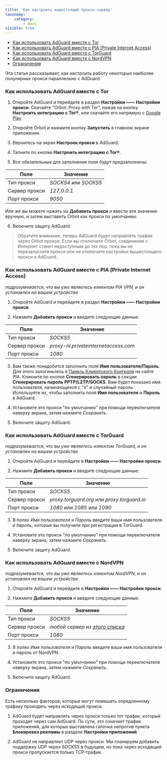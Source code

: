 ```yaml
---
title: 'Как настроить вышестоящий прокси-сервер'
taxonomy:
    category:
        - docs
visible: true
---
```


* [Как использовать AdGuard вместе с Tor](#tor)
* [Как использовать AdGuard вместе с PIA (Private Internet Access)](#pia)
* [Как использовать AdGuard вместе с TorGuard](#torguard)
* [Как использовать AdGuard вместе с NordVPN](#nordvpn)
* [Ограничения](#limitations)

Эта статья рассказывает, как настроить работу некоторых наиболее популярных прокси параллельно с AdGuard.

<a id="tor"></a>
### Как использовать AdGuard вместе с Tor

1. Откройте AdGuard и перейдите в раздел **Настройки —— Настройки прокси**. Скачайте "Orbot: Proxy with Tor", нажав на кнопку **Настроить интеграцию с Tor®**, или скачайте его напрямую с [Google Play](https://play.google.com/store/apps/details?id=org.torproject.android&noprocess). 

2. Откройте Orbot и нажмите кнопку **Запустить** в главном экране приложения.

2. Вернитесь на экран **Настроек прокси** в AdGuard.

3. Тапните по кнопке **Настроить интеграцию с Tor®**. 

4. Все обязательные для заполнения поля будут предзаполнены:

Поле          |  Значение
-------       | --------- 
Тип прокси    | *SOCKS4* или *SOCKS5* 
Сервер прокси | *127.0.0.1*
Порт прокси   | *9050*
   
Или же вы можете нажать на **Добавить прокси** и ввести эти значения вручную, и затем выставить Orbot как прокси по умолчанию.
   
6. Включите защиту AdGuard.

> Обратите внимание, теперь AdGuard будет направлять трафик через Orbot прокси. Если вы отключите Orbot, соединение с Интернет станет недоступным до тех пор, пока вы не перезапустите прокси или не отключите настройки вышестоящего прокси в AdGuard.

<a id="pia"></a>
### Как использовать AdGuard вместе с PIA (Private Internet Access)

*подразумевается, что вы уже являетесь клиентом PIA VPN, и он установлен на вашем устройстве*

1. Откройте AdGuard и перейдите в раздел **Настройки —— Настройки прокси**.

2. Нажмите **Добавить прокси** и введите следующие данные:
    
Поле          |  Значение
-------       | --------- 
Тип прокси    | *SOCKS5* 
Сервер прокси | *proxy-nl.privateinternetaccess.com*
Порт прокси   | *1080*
	
3. Вам также понадобится заполнить поля **Имя пользователя/Пароль**. Для этого залогиньтесь в [Панель Клиентского Контроля](https://www.privateinternetaccess.com/pages/client-sign-in) на сайте PIA. Кликните по кнопке **Сгенерировать пароль** в секции **Сгенерировать пароль PPTP/L2TP/SOCKS**. Вам будет показано имя пользователя, начинающееся с "x" и случайный пароль. Используйте их, чтобы заполнить поля **Имя пользователя** и **Пароль** в AdGuard.

4. Установите это прокси "по умолчанию" при помощи переключателя наверху экрана, затем нажмите *Сохранить*.

5. Включите защиту AdGuard.

<a id="torguard"></a>
### Как использовать AdGuard вместе с TorGuard

*подразумевается, что вы уже являетесь клиентом TorGuard, и он установлен на вашем устройстве*

1. Откройте AdGuard и перейдите в **Настройки —— Настройки прокси**.

2. Нажмите **Добавить прокси** и введите следующие данные:

Поле          |  Значение
-------       | --------- 
Тип прокси    | *SOCKS5* 
Сервер прокси | *proxy.torguard.org* или *proxy.torguard.io*
Порт прокси   | *1080* или *1085* или *1090*
	
3. В полях *Имя пользователя* и *Пароль* введите ваши имя пользователя и пароль, которые вы получили при регистрации в TorGuard.

4. Установите это прокси "по умолчанию" при помощи переключателя наверху экрана, затем нажмите *Сохранить*.

5. Включите защиту AdGuard.

<a id="nordvpn"></a>
### Как использовать AdGuard вместе с NordVPN

*подразумевается, что вы уже являетесь клиентом NordVPN, и он установлен на вашем устройстве*

1. Откройте AdGuard и перейдите в **Настройки —— Настройки прокси**.

2. Нажмите **Добавить прокси** и введите следующие данные:

Поле          |  Значение
-------       | --------- 
Тип прокси    | *SOCKS5* 
Сервер прокси | *любой сервер из [этого списка](https://nordvpn.com/servers/)*
Порт прокси   | *1080*
	
3. В полях *Имя пользователя* и *Пароль* введите ваши имя пользователя и пароль от NordVPN.

4. Установите это прокси "по умолчанию" при помощи переключателя наверху экрана, затем нажмите *Сохранить*.

5. Включите защиту AdGuard.

<a id="limitations"></a>
### Ограничения

Есть несколько факторов, которые могут помешать опредленному трафику проходить через исходящий прокси.

1. AdGuard будет направлять через прокси только тот трафик, который проходит через сам AdGuard. По сути, это означает трафик приложений, для которых выставлена галочка напротив пункта **Блокировка рекламы** в разделе **Настройки приложений**. 

2. AdGuard не направляет UDP через прокси. Мы планируем добавить поддержку UDP через SOCKS5 в будущем, но пока через исходящий прокси пропускается только TCP-трафик.
